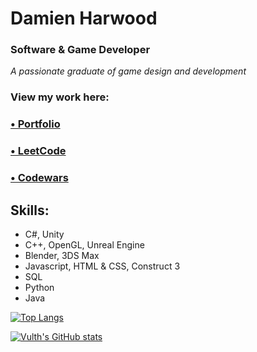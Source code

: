 # Damien Harwood
### Software & Game Developer

*A passionate graduate of game design and development*

### View my work here:
### [• Portfolio](https://vulth-01.github.io)
### [• LeetCode](https://leetcode.com/u/Vulth/)
### [• Codewars](https://www.codewars.com/users/Vulth)

## Skills: 
- C#, Unity
- C++, OpenGL, Unreal Engine
- Blender, 3DS Max
- Javascript, HTML & CSS, Construct 3
- SQL
- Python
- Java

  

[![Top Langs](https://github-readme-stats.vercel.app/api/top-langs/?username=vulth01&layout=compact&bg_color=f9c0fc&title_color=000000&text_color=000000&border_color=000000&exclude_repo=the_stunks)](https://github.com/vulth01/github-readme-stats) 


[![Vulth's GitHub stats](https://github-readme-stats.vercel.app/api?username=vulth01&bg_color=f9c0fc&title_color=000000&text_color=000000&border_color=000001&show_icons=true&rank_icon=github&include_all_commits=true&custom_title=My%20Github%20Stats:&ring_color=ffffff)](https://github.com/vulth01/github-readme-stats) 
